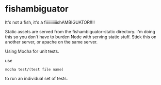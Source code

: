 # fishambiguator

It's not a fish, it's a fiiiiiiiiiiishAMBIGUATOR!!!!

Static assets are served from the fishambiguator-static directory. I'm doing this so you don't have to burden Node with serving static stuff. Stick this on another server, or apache on the same server.

Using Mocha for unit tests.

use

```
mocha test/(test file name)
```
to run an individual set of tests.
